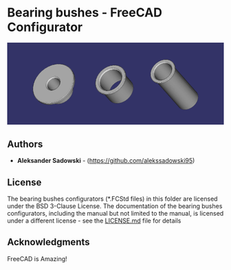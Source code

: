 # Bearing bushes - FreeCAD Configurator

![](images/mockup-configurator-variations-small.png)

## Authors

* **Aleksander Sadowski** - (https://github.com/alekssadowski95)

## License
The bearing bushes configurators (*.FCStd files) in this folder are licensed under the BSD 3-Clause License. The documentation of the bearing bushes configurators, including the manual but not limited to the manual, is licensed under a different license - see the [LICENSE.md](LICENSE.md) file for details

## Acknowledgments

FreeCAD is Amazing!
